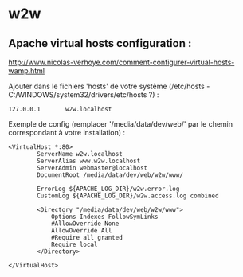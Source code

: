 # w2w




## Apache virtual hosts configuration :

http://www.nicolas-verhoye.com/comment-configurer-virtual-hosts-wamp.html


Ajouter dans le fichiers 'hosts' de votre système (/etc/hosts - C:/WINDOWS/system32/drivers/etc/hosts ?) :
```
127.0.0.1       w2w.localhost
```

Exemple de config (remplacer '/media/data/dev/web/' par le chemin correspondant à votre installation) :

```
<VirtualHost *:80>
        ServerName w2w.localhost
        ServerAlias www.w2w.localhost
        ServerAdmin webmaster@localhost
        DocumentRoot /media/data/dev/web/w2w/www/

        ErrorLog ${APACHE_LOG_DIR}/w2w.error.log
        CustomLog ${APACHE_LOG_DIR}/w2w.access.log combined
        
        <Directory "/media/data/dev/web/w2w/www">
            Options Indexes FollowSymLinks
            #AllowOverride None
            AllowOverride All
            #Require all granted
            Require local
        </Directory>

</VirtualHost>
```
